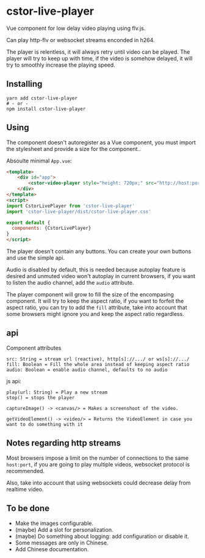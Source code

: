 # cstor-live-player

Vue component for low delay video playing using flv.js.

Can play http-flv or websocket streams enconded in h264.

The player is relentless, it will always retry until video can be played. The
player will try to keep up with time, if the video is somehow delayed, it will
try to smoothly increase the playing speed.

## Installing

    yarn add cstor-live-player
    # - or -
    npm install cstor-live-player

## Using

The component doesn't autoregister as a Vue component, you must import the
stylesheet and provide a size for the component..

Absoulte minimal `App.vue`:

```html
<template>
    <div id="app">
        <cstor-video-player style="height: 720px;" src="http://host:port/path/to/stream"/>
    </div>
</template>
<script>
import CstorLivePlayer from 'cstor-live-player'
import 'cstor-live-player/dist/cstor-live-player.css'

export default {
  components: {CstorLivePlayer}
}
</script>
```

The player doesn't contain any buttons. You can create your own buttons and use
the simple api.

Audio is disabled by default, this is needed because autoplay feature is desired
and unmuted video won't autoplay in current browsers, if you want to listen the
audio channel, add the `audio` attribute.

The player component will grow to fill the size of the encompasing component. It
will try to keep the aspect ratio, if you want to forfeit the aspect ratio, you
can try to add the `fill` attribute, take into account that some browsers might
ignore you and keep the aspect ratio regardless.

## api

Component attributes

    src: String = stream url (reactive), http[s]://.../ or ws[s]://.../
    fill: Boolean = Fill the whole area instead of keeping aspect ratio
    audio: Boolean = enable audio channel, defaults to no audio

js api:

    play(url: String) = Play a new stream
    stop() = stops the player

    captureImage() -> <canvas/> = Makes a screenshoot of the video.

    getVideoElement() -> <video/> = Returns the VideoElement in case you want to do something with it

## Notes regarding http streams

Most browsers impose a limit on the number of connections to the same `host:port`,
if you are going to play multiple videos, websocket protocol is recommended.

Also, take into account that using websockets could decrease delay from realtime
video.

## To be done

- Make the images configurable.
- (maybe) Add a slot for personalization.
- (maybe) Do something about logging: add configuration or disable it.
- Some messages are only in Chinese.
- Add Chinese documentation.